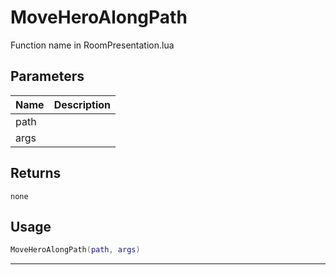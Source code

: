 # MoveHeroAlongPath

Function name in RoomPresentation.lua

## Parameters

| Name | Description |
| ---- | ----------- |
| path |             |
| args |             |

## Returns

`none`

## Usage

```lua
MoveHeroAlongPath(path, args)
```

---
